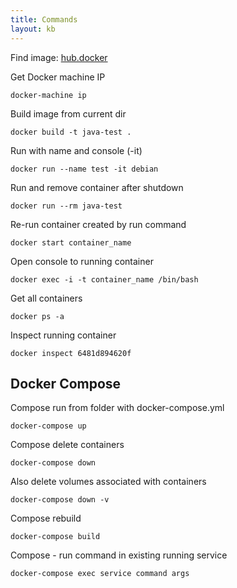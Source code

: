 ```yaml
---
title: Commands
layout: kb
---
```


Find image: [hub.docker](https://hub.docker.com/explore/)

Get Docker machine IP

	docker-machine ip

Build image from current dir

	docker build -t java-test .

Run with name and console (-it)

	docker run --name test -it debian

Run and remove container after shutdown

	docker run --rm java-test

Re-run container created by run command

	docker start container_name

Open console to running container

	docker exec -i -t container_name /bin/bash

Get all containers

	docker ps -a

Inspect running container

	docker inspect 6481d894620f

Docker Compose
--------------

Compose run from folder with docker-compose.yml

	docker-compose up

Compose delete containers

	docker-compose down

Also delete volumes associated with containers

	docker-compose down -v

Compose rebuild

	docker-compose build

Compose - run command in existing running service

	docker-compose exec service command args
